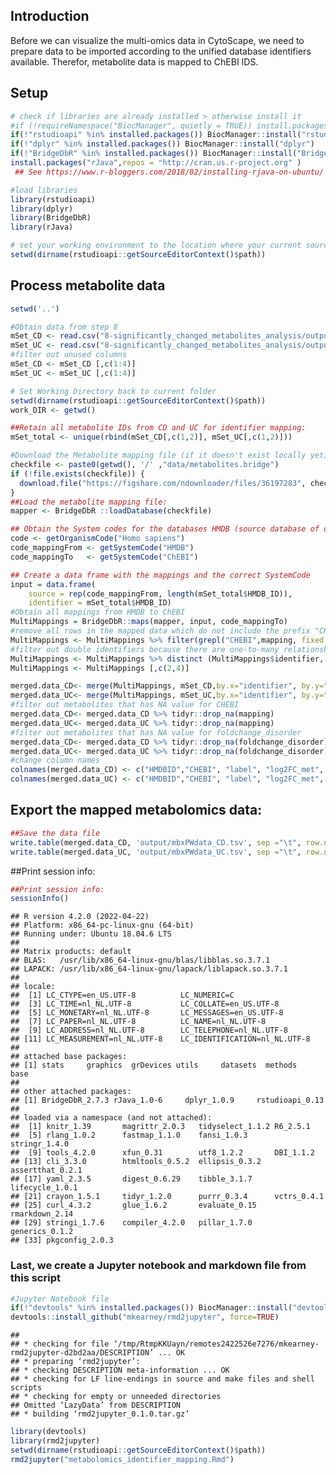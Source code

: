 ## Introduction

Before we can visualize the multi-omics data in CytoScape, we need to
prepare data to be imported according to the unified database
identifiers available. Therefor, metabolite data is mapped to ChEBI IDS.

## Setup

``` r
# check if libraries are already installed > otherwise install it
#if (!requireNamespace("BiocManager", quietly = TRUE)) install.packages("BiocManager")
if(!"rstudioapi" %in% installed.packages()) BiocManager::install("rstudioapi")
if(!"dplyr" %in% installed.packages()) BiocManager::install("dplyr")
if(!"BridgeDbR" %in% installed.packages()) BiocManager::install("BridgeDbR")
install.packages("rJava",repos = "http://cran.us.r-project.org" )
 ## See https://www.r-bloggers.com/2018/02/installing-rjava-on-ubuntu/ if you have issues with this package on Ubuntu.

#load libraries
library(rstudioapi)
library(dplyr)
library(BridgeDbR)
library(rJava)

# set your working environment to the location where your current source file is saved into.
setwd(dirname(rstudioapi::getSourceEditorContext()$path))
```

## Process metabolite data

``` r
setwd('..')

#Obtain data from step 8
mSet_CD <- read.csv("8-significantly_changed_metabolites_analysis/output/mbxData_CD.csv", na.strings=c("", "NA"))
mSet_UC <- read.csv("8-significantly_changed_metabolites_analysis/output/mbxData_UC.csv", na.strings=c("", "NA"))
#filter out unused columns
mSet_CD <- mSet_CD [,c(1:4)]
mSet_UC <- mSet_UC [,c(1:4)]

# Set Working Directory back to current folder
setwd(dirname(rstudioapi::getSourceEditorContext()$path))
work_DIR <- getwd()

##Retain all metabolite IDs from CD and UC for identifier mapping:
mSet_total <- unique(rbind(mSet_CD[,c(1,2)], mSet_UC[,c(1,2)]))

#Download the Metabolite mapping file (if it doesn't exist locally yet):
checkfile <- paste0(getwd(), '/' ,"data/metabolites.bridge")
if (!file.exists(checkfile)) {
  download.file("https://figshare.com/ndownloader/files/36197283", checkfile)
}
##Load the metabolite mapping file:
mapper <- BridgeDbR ::loadDatabase(checkfile)

## Obtain the System codes for the databases HMDB (source database of dataset) and ChEBI (intended output database)
code <- getOrganismCode("Homo sapiens")
code_mappingFrom <- getSystemCode("HMDB")
code_mappingTo   <- getSystemCode("ChEBI")

## Create a data frame with the mappings and the correct SystemCode
input = data.frame(
    source = rep(code_mappingFrom, length(mSet_total$HMDB_ID)),
    identifier = mSet_total$HMDB_ID)
#Obtain all mappings from HMDB to ChEBI
MultiMappings = BridgeDbR::maps(mapper, input, code_mappingTo)
#remove all rows in the mapped data which do not include the prefix "CHEBI"
MultiMappings <- MultiMappings %>% filter(grepl("CHEBI",mapping, fixed = TRUE))
#filter out double identifiers because there are one-to-many relationship between hmdb and chebi IDs
MultiMappings <- MultiMappings %>% distinct (MultiMappings$identifier, .keep_all = TRUE)
MultiMappings <- MultiMappings [,c(2,4)]

merged.data_CD<- merge(MultiMappings, mSet_CD,by.x="identifier", by.y="HMDB_ID",sort = TRUE, all.x = TRUE, all.y = TRUE)
merged.data_UC<- merge(MultiMappings, mSet_UC,by.x="identifier", by.y="HMDB_ID",sort = TRUE, all.x = TRUE, all.y = TRUE)
#filter out metabolites that has NA value for CHEBI
merged.data_CD<- merged.data_CD %>% tidyr::drop_na(mapping)
merged.data_UC<- merged.data_UC %>% tidyr::drop_na(mapping)
#filter out metabolites that has NA value for foldchange_disorder
merged.data_CD<- merged.data_CD %>% tidyr::drop_na(foldchange_disorder)
merged.data_UC<- merged.data_UC %>% tidyr::drop_na(foldchange_disorder)
#change column names
colnames(merged.data_CD) <- c("HMDBID","CHEBI", "label", "log2FC_met", "pvalue_met")
colnames(merged.data_UC) <- c("HMDBID","CHEBI", "label", "log2FC_met", "pvalue_met")
```

## Export the mapped metabolomics data:

``` r
##Save the data file
write.table(merged.data_CD, 'output/mbxPWdata_CD.tsv', sep ="\t", row.names = FALSE)
write.table(merged.data_UC, 'output/mbxPWdata_UC.tsv', sep ="\t", row.names = FALSE)
```

##Print session info:

``` r
##Print session info:
sessionInfo()
```

    ## R version 4.2.0 (2022-04-22)
    ## Platform: x86_64-pc-linux-gnu (64-bit)
    ## Running under: Ubuntu 18.04.6 LTS
    ## 
    ## Matrix products: default
    ## BLAS:   /usr/lib/x86_64-linux-gnu/blas/libblas.so.3.7.1
    ## LAPACK: /usr/lib/x86_64-linux-gnu/lapack/liblapack.so.3.7.1
    ## 
    ## locale:
    ##  [1] LC_CTYPE=en_US.UTF-8          LC_NUMERIC=C                 
    ##  [3] LC_TIME=nl_NL.UTF-8           LC_COLLATE=en_US.UTF-8       
    ##  [5] LC_MONETARY=nl_NL.UTF-8       LC_MESSAGES=en_US.UTF-8      
    ##  [7] LC_PAPER=nl_NL.UTF-8          LC_NAME=nl_NL.UTF-8          
    ##  [9] LC_ADDRESS=nl_NL.UTF-8        LC_TELEPHONE=nl_NL.UTF-8     
    ## [11] LC_MEASUREMENT=nl_NL.UTF-8    LC_IDENTIFICATION=nl_NL.UTF-8
    ## 
    ## attached base packages:
    ## [1] stats     graphics  grDevices utils     datasets  methods   base     
    ## 
    ## other attached packages:
    ## [1] BridgeDbR_2.7.3 rJava_1.0-6     dplyr_1.0.9     rstudioapi_0.13
    ## 
    ## loaded via a namespace (and not attached):
    ##  [1] knitr_1.39       magrittr_2.0.3   tidyselect_1.1.2 R6_2.5.1        
    ##  [5] rlang_1.0.2      fastmap_1.1.0    fansi_1.0.3      stringr_1.4.0   
    ##  [9] tools_4.2.0      xfun_0.31        utf8_1.2.2       DBI_1.1.2       
    ## [13] cli_3.3.0        htmltools_0.5.2  ellipsis_0.3.2   assertthat_0.2.1
    ## [17] yaml_2.3.5       digest_0.6.29    tibble_3.1.7     lifecycle_1.0.1 
    ## [21] crayon_1.5.1     tidyr_1.2.0      purrr_0.3.4      vctrs_0.4.1     
    ## [25] curl_4.3.2       glue_1.6.2       evaluate_0.15    rmarkdown_2.14  
    ## [29] stringi_1.7.6    compiler_4.2.0   pillar_1.7.0     generics_0.1.2  
    ## [33] pkgconfig_2.0.3

### Last, we create a Jupyter notebook and markdown file from this script

``` r
#Jupyter Notebook file
if(!"devtools" %in% installed.packages()) BiocManager::install("devtools")
devtools::install_github("mkearney/rmd2jupyter", force=TRUE)
```

    ## 
    ## * checking for file ‘/tmp/RtmpKKUayn/remotes2422526e7276/mkearney-rmd2jupyter-d2bd2aa/DESCRIPTION’ ... OK
    ## * preparing ‘rmd2jupyter’:
    ## * checking DESCRIPTION meta-information ... OK
    ## * checking for LF line-endings in source and make files and shell scripts
    ## * checking for empty or unneeded directories
    ## Omitted ‘LazyData’ from DESCRIPTION
    ## * building ‘rmd2jupyter_0.1.0.tar.gz’

``` r
library(devtools)
library(rmd2jupyter)
setwd(dirname(rstudioapi::getSourceEditorContext()$path))
rmd2jupyter("metabolomics_identifier_mapping.Rmd")
```
